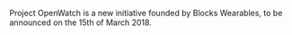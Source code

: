 Project OpenWatch is a new initiative founded by Blocks Wearables, to be announced on the 15th of March 2018.



​
